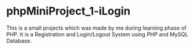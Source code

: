 # phpMiniProject_1-iLogin
This is a small projects which was made by me during learning phase of PHP. It is a Registration and Login/Logout System using PHP and MySQL Database.
